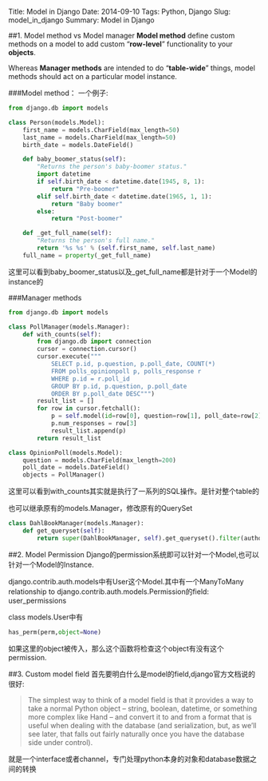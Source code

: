 Title: Model in Django
Date: 2014-09-10
Tags: Python, Django 
Slug: model_in_django
Summary: Model in Django

##1. Model method vs Model manager
**Model method** define custom methods on a model to add custom “**row-level**” functionality to your **objects**.

 Whereas **Manager methods** are intended to do “**table-wide**” things, model methods should act on a particular model instance.

###Model method：
一个例子:
```python
from django.db import models

class Person(models.Model):
    first_name = models.CharField(max_length=50)
    last_name = models.CharField(max_length=50)
    birth_date = models.DateField()

    def baby_boomer_status(self):
        "Returns the person's baby-boomer status."
        import datetime
        if self.birth_date < datetime.date(1945, 8, 1):
            return "Pre-boomer"
        elif self.birth_date < datetime.date(1965, 1, 1):
            return "Baby boomer"
        else:
            return "Post-boomer"

    def _get_full_name(self):
        "Returns the person's full name."
        return '%s %s' % (self.first_name, self.last_name)
    full_name = property(_get_full_name)
```
这里可以看到baby_boomer_status以及_get_full_name都是针对于一个Model的instance的


###Manager methods
```python
from django.db import models

class PollManager(models.Manager):
    def with_counts(self):
        from django.db import connection
        cursor = connection.cursor()
        cursor.execute("""
            SELECT p.id, p.question, p.poll_date, COUNT(*)
            FROM polls_opinionpoll p, polls_response r
            WHERE p.id = r.poll_id
            GROUP BY p.id, p.question, p.poll_date
            ORDER BY p.poll_date DESC""")
        result_list = []
        for row in cursor.fetchall():
            p = self.model(id=row[0], question=row[1], poll_date=row[2])
            p.num_responses = row[3]
            result_list.append(p)
        return result_list

class OpinionPoll(models.Model):
    question = models.CharField(max_length=200)
    poll_date = models.DateField()
    objects = PollManager()
```
这里可以看到with_counts其实就是执行了一系列的SQL操作。是针对整个table的

也可以继承原有的models.Manager，修改原有的QuerySet
```python
class DahlBookManager(models.Manager):
    def get_queryset(self):
        return super(DahlBookManager, self).get_queryset().filter(author='Roald Dahl')
```



##2. Model Permission
Django的permission系统即可以针对一个Model,也可以针对一个Model的Instance.

django.contrib.auth.models中有User这个Model.其中有一个ManyToMany relationship to django.contrib.auth.models.Permission的field: user_permissions

class models.User中有
```Python
has_perm(perm,object=None)
```
如果这里的object被传入，那么这个函数将检查这个object有没有这个permission.


##3. Custom model field
首先要明白什么是model的field,django官方文档说的很好:
>The simplest way to think of a model field is that it provides a way to take a normal Python object – string, boolean, datetime, or something more complex like Hand – and convert it to and from a format that is useful when dealing with the database (and serialization, but, as we’ll see later, that falls out fairly naturally once you have the database side under control).

就是一个interface或者channel，专门处理python本身的对象和database数据之间的转换





[1]: https://docs.djangoproject.com/en/1.6/topics/auth/default/


